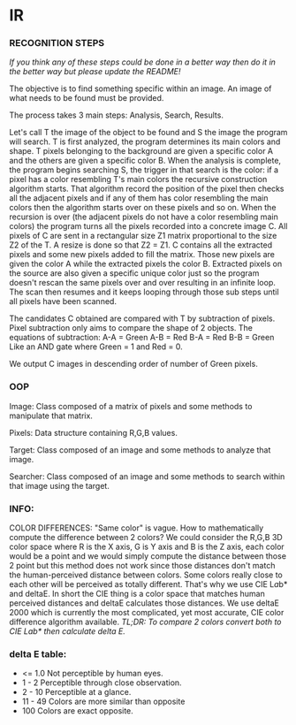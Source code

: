 # IR


### **RECOGNITION STEPS**
_If you think any of these steps could be done in a better way then do it in the better way but please update the README!_

The objective is to find something specific within an image. An image of what needs to be found must be provided.

The process takes 3 main steps: Analysis, Search, Results.

Let's call T the image of the object to be found and S the image the program will search.
T is first analyzed, the program determines its main colors and shape. T pixels belonging to the background are given a specific color A
and the others are given a specific color B.
When the analysis is complete, the program begins searching S, the trigger in that search is the color: if a pixel has a color resembling T's main colors the recursive construction algorithm starts.
That algorithm record the position of the pixel then checks all the adjacent pixels and if any of them has color resembling the main colors then the algorithm starts over on these pixels and so on. When the recursion is over (the adjacent pixels do not have a color resembling main colors) the program turns all the pixels recorded into a concrete image C. All pixels of C are sent in a rectangular size Z1 matrix proportional to the size Z2 of the T.
A resize is done so that Z2 = Z1. C contains all the extracted pixels and some new pixels added to fill
the matrix. Those new pixels are given the color A while the extracted pixels the color B. Extracted pixels on the source are also given a specific unique color just so the program doesn't rescan the same pixels over and over resulting in an infinite loop. 
The scan then resumes and it keeps looping through those sub steps until all pixels have been scanned. 


The candidates C obtained are compared with T by subtraction of pixels. Pixel subtraction only aims to compare the shape of 2 objects.
The equations of subtraction:
A-A = Green
A-B = Red
B-A = Red
B-B = Green
Like an AND gate where Green = 1 and Red = 0.

We output C images in descending order of number of Green pixels.

### **OOP**

Image: Class composed of a matrix of pixels and some methods to manipulate that matrix.

Pixels: Data structure containing R,G,B values.

Target: Class composed of an image and some methods to analyze that image.

Searcher: Class composed of an image and some methods to search within that image using the target.

### **INFO:**

COLOR DIFFERENCES: "Same color" is vague. How to mathematically compute the difference between 2 colors? We could consider the R,G,B 3D color space where R is the X axis, G is Y axis
and B is the Z axis, each color would be a point and we would simply compute the distance between those 2 point but this method does not work since those distances don't match the
human-perceived distance between colors. Some colors really close to each other will be perceived as totally different. That's why we use CIE L*a*b* and deltaE. In short the CIE thing is 
a color space that matches human perceived distances and deltaE calculates those distances. We use deltaE 2000 which is currently the most complicated, yet most accurate, CIE color difference algorithm 
available. 
_TL;DR: To compare 2 colors convert both to CIE L*a*b* then calculate delta E._

### **delta E table:**
- <= 1.0	Not perceptible by human eyes.
- 1 - 2	Perceptible through close observation.
- 2 - 10	Perceptible at a glance.
- 11 - 49	Colors are more similar than opposite
- 100	Colors are exact opposite.
